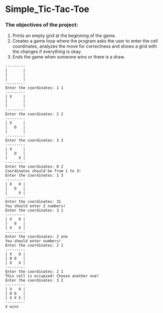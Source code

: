 # Simple_Tic-Tac-Toe
### The objectives of the project:
1. Prints an empty grid at the beginning of the game.
2. Creates a game loop where the program asks the user to enter the cell coordinates, analyzes the move for correctness and shows a grid with the changes if everything is okay.
3. Ends the game when someone wins or there is a draw.
```
---------
|       |
|       |
|       |
---------
Enter the coordinates: 1 1
---------
| X     |
|       |
|       |
---------
Enter the coordinates: 2 2
---------
| X     |
|   O   |
|       |
---------
Enter the coordinates: 3 3
---------
| X     |
|   O   |
|     X |
---------
Enter the coordinates: 0 2
Coordinates should be from 1 to 3!
Enter the coordinates: 1 3
---------
| X   O |
|   O   |
|     X |
---------
Enter the coordinates: 31
You should enter 2 numbers!
Enter the coordinates: 3 1
---------
| X   O |
|   O   |
| X   X |
---------
Enter the coordinates: 2 one
You should enter numbers!
Enter the coordinates: 2 1
---------
| X   O |
| O O   |
| X   X |
---------
Enter the coordinates: 2 1
This cell is occupied! Choose another one!
Enter the coordinates: 3 2
---------
| X   O |
| O O   |
| X X X |
---------
X wins
```
